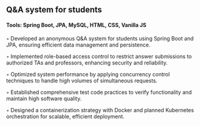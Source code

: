 ## Q&A system for students
#### Tools: Spring Boot, JPA, MySQL, HTML, CSS, Vanilla JS 
◦ Developed an anonymous Q&A system for students using Spring Boot and JPA, ensuring efficient data
management and persistence.


◦ Implemented role-based access control to restrict answer submissions to authorized TAs and professors, enhancing
security and reliability.


◦ Optimized system performance by applying concurrency control techniques to handle high volumes of
simultaneous requests.


◦ Established comprehensive test code practices to verify functionality and maintain high software quality.


◦ Designed a containerization strategy with Docker and planned Kubernetes orchestration for scalable, efficient
deployment.
